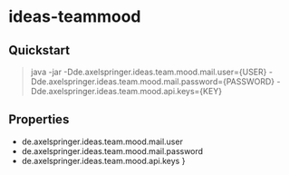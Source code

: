 # ideas-teammood

## Quickstart

> java -jar -Dde.axelspringer.ideas.team.mood.mail.user={USER} -Dde.axelspringer.ideas.team.mood.mail.password={PASSWORD} -Dde.axelspringer.ideas.team.mood.api.keys={KEY}

## Properties

* de.axelspringer.ideas.team.mood.mail.user
* de.axelspringer.ideas.team.mood.mail.password
* de.axelspringer.ideas.team.mood.api.keys
          }
